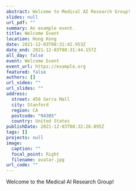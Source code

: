 ```yaml
---
abstract: Welcome to Medical AI Research Group!
slides: null
url_pdf: ""
summary: An example event.
title: Welcome Event
location: Hong Kong
date: 2021-12-03T08:31:42.953Z
date_end: 2021-12-03T08:31:44.157Z
all_day: false
event: Welcome Event
event_url: https://example.org
featured: false
authors: []
url_video: ""
url_slides: ""
address:
  street: 450 Serra Mall
  city: Stanford
  region: CA
  postcode: "94305"
  country: United States
publishDate: 2021-12-03T08:32:26.895Z
tags: []
projects: null
image:
  caption: ""
  focal_point: Right
  filename: avatar.jpg
url_code: ""
---
```

Welcome to the Medical AI Research Group!